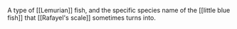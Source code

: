 A type of [[Lemurian]] fish, and the specific species name of the [[little blue fish]] that [[Rafayel's scale]] sometimes turns into.